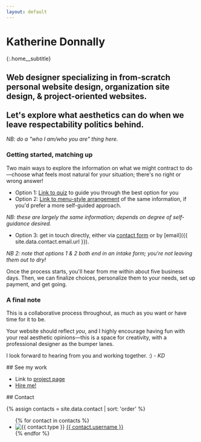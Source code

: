 ```yaml
---
layout: default
---
```


# Katherine Donnally

{:.home__subtitle}
## Web designer specializing in from-scratch personal website design, organization site design, &amp; project-oriented websites. <br/><br/> Let's explore what aesthetics can do when we leave respectability politics behind.

*NB: do a "who I am/who you are" thing here.*

### Getting started, matching up

Two main ways to explore the information on what we might contract to do&mdash;choose what feels most natural for your situation; there's no right or wrong answer!

- Option 1: [Link to quiz]({{site.url}}{{site.baseurl}}/intake/) to guide you through the best option for you
- Option 2: [Link to menu-style arrangement]({{site.url}}{{site.baseurl}}/menu/) <!-- FAKE LINK - 4/17/19 --> of the same information, if you'd prefer a more self-guided approach.

*NB: these are largely the same information; depends on degree of self-guidance desired.*

- Option 3: get in touch directly, either via [contact form]({{site.url}}{{site.baseurl}}/contact/) or by [email]({{ site.data.contact.email.url }}).

*NB 2: note that options 1 & 2 both end in an intake form; you're not leaving them out to dry!*

Once the process starts, you'll hear from me within about five business days. Then, we can finalize choices, personalize them to your needs, set up payment, and get going.

### A final note

This is a collaborative process throughout, as much as you want or have time for it to be.

Your website should reflect *you*, and I highly encourage having fun with your real aesthetic opinions&mdash;this is a space for creativity, with a professional designer as the bumper lanes.

I look forward to hearing from you and working together. :) *- KD*

<section class="home__work" markdown="1">
## See my work

- Link to [project page]({{site.baseurl}}/projects/)
- [Hire me!]({{site.baseurl}}/intake/)
</section>

<section class="home__contact" markdown="1">
## Contact

{% assign contacts = site.data.contact | sort: 'order' %}
<ul class="home-contact__list">
{% for contact in contacts %}
<li class="home-contact__item">
	<img alt="{{ contact.type }}" title="{{ contact.type }}" src="{{ contact.img | relative_url }}">
	<a href="{{ contact.url }}">{{ contact.username }}</a>
</li>
{% endfor %}
</ul>
</section>